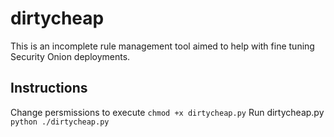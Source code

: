 # dirtycheap
This is an incomplete rule management tool aimed to help with fine tuning Security Onion deployments.

## Instructions
Change persmissions to execute
`chmod +x dirtycheap.py`
Run dirtycheap.py
`python ./dirtycheap.py`
